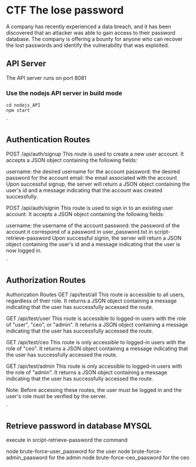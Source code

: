 # CTF The lose password

A company has recently experienced a data breach, and it has been discovered that an attacker was able to gain access to their password database. The company is offering a bounty for anyone who can recover the lost passwords and identify the vulnerability that was exploited.

## API Server

The API server runs on port 8081

### Use the nodejs API server in build mode

```
cd nodejs_API
npm start

```

`

## Authentication Routes

POST /api/auth/signup
This route is used to create a new user account. It accepts a JSON object containing the following fields:

username: the desired username for the account
password: the desired password for the account
email: the email associated with the account
Upon successful signup, the server will return a JSON object containing the user's id and a message indicating that the account was created successfully.

POST /api/auth/signin
This route is used to sign in to an existing user account. It accepts a JSON object containing the following fields:

username: the username of the account
password: the password of the account it correspond of a password in user_password.txt in script-retrieve-password
Upon successful signin, the server will return a JSON object containing the user's id and a message indicating that the user is now logged in.

`

## Authorization Routes

Authorization Routes
GET /api/test/all
This route is accessible to all users, regardless of their role. It returns a JSON object containing a message indicating that the user has successfully accessed the route.

GET /api/test/user
This route is accessible to logged-in users with the role of "user", "ceo", or "admin". It returns a JSON object containing a message indicating that the user has successfully accessed the route.

GET /api/test/ceo
This route is only accessible to logged-in users with the role of "ceo". It returns a JSON object containing a message indicating that the user has successfully accessed the route.

GET /api/test/admin
This route is only accessible to logged-in users with the role of "admin". It returns a JSON object containing a message indicating that the user has successfully accessed the route.

Note: Before accessing these routes, the user must be logged in and the user's role must be verified by the server.

`

## Retrieve password in database MYSQL

execute in srcipt-retrieve-password the command

node brute-force-user_paasword for the user
node brute-force-admin_paasword for the admin
node brute-force-ceo_paasword for the ceo

